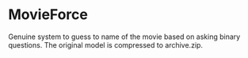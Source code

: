 # MovieForce
Genuine system to guess to name of the movie based on asking binary questions. 
The original model is compressed to archive.zip.
